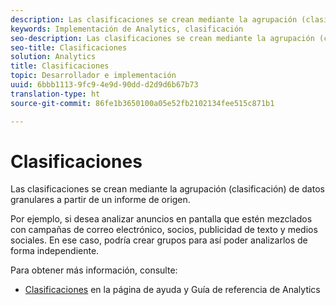 ```yaml
---
description: Las clasificaciones se crean mediante la agrupación (clasificación) de datos granulares a partir de un informe de origen.
keywords: Implementación de Analytics, clasificación
seo-description: Las clasificaciones se crean mediante la agrupación (clasificación) de datos granulares a partir de un informe de origen.
seo-title: Clasificaciones
solution: Analytics
title: Clasificaciones
topic: Desarrollador e implementación
uuid: 6bbb1113-9fc9-4e9d-90dd-d2d9d6b67b73
translation-type: ht
source-git-commit: 86fe1b3650100a05e52fb2102134fee515c871b1

---
```



# Clasificaciones

Las clasificaciones se crean mediante la agrupación (clasificación) de datos granulares a partir de un informe de origen.

Por ejemplo, si desea analizar anuncios en pantalla que estén mezclados con campañas de correo electrónico, socios, publicidad de texto y medios sociales. En ese caso, podría crear grupos para así poder analizarlos de forma independiente.

Para obtener más información, consulte:

* [Clasificaciones](https://marketing.adobe.com/resources/help/es_ES/reference/classifications.html) en la página de ayuda y Guía de referencia de Analytics

